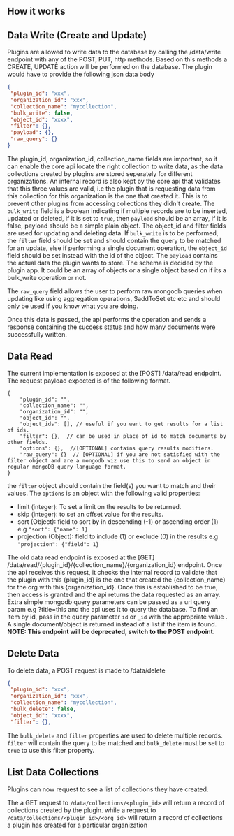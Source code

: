 ## How it works

Data Write (Create and Update)
----------
Plugins are allowed to write data to the database by calling the /data/write endpoint with any of the POST, PUT, http methods.
Based on this methods a CREATE, UPDATE action will be performed on the database. The plugin would have to provide the following json data body
```json
{
 "plugin_id": "xxx",
 "organization_id": "xxx",
 "collection_name": "mycollection",
 "bulk_write": false,
 "object_id": "xxxx",
 "filter": {},
 "payload": {},
 "raw_query": {}
}
```
The plugin_id, organization_id, collection_name fields are important, so it can enable the core api locate the right collection to write data, as the data collections created by plugins are stored seperately for different organizations. 
An internal record is also kept by the core api that validates that this three values are valid, i.e the plugin that is requesting data from this collection for this organization is the one that created it.
This is to prevent other plugins from accessing collections they didn't create.
The `bulk_write` field is a boolean indicating if multiple records are to be inserted, updated or deleted, if it is set to `true`, then `payload` should be an array, if it is false, payload should be a simple plain object.
The object_id and filter fields are used for updating and deleting data.
If `bulk_write` is to be performed, the `filter` field should be set and should contain the query to be matched for an update, else if performing a single document operation, the `object_id` field should be set instead with the id of the object.
The `payload` contains the actual data the plugin wants to store. The schema is decided by the plugin app. It could be an array of objects or a single object based on if its a bulk_write operation or not.

The `raw_query` field allows the user to perform raw mongodb queries when updating like using aggregation operations, $addToSet etc etc and should only be used if you know what you are doing.

Once this data is passed, the api performs the operation and sends a response containing the success status and how many documents were successfully written.


Data Read
----------
The current implementation is exposed at the [POST] /data/read endpoint. The request payload expected is of the following format. 
```jsonc
{
    "plugin_id": "",
    "collection_name": "",
    "organization_id": "",
    "object_id": "",
    "object_ids": [], // useful if you want to get results for a list of ids.
    "filter": {},  // can be used in place of id to match documents by other fields.
    "options": {},  //[OPTIONAL] contains query results modifiers.
    "raw_query": {}  // [OPTIONAL] if you are not satisfied with the filter object and are a mongodb wiz use this to send an object in regular mongoDB query language format. 
}

```
the `filter` object should contain the field(s) you want to match and their values. The `options` is an object with the following valid properties:

- limit (integer): To set a limit on the results to be returned.
- skip (integer): to set an offset value for the results.
- sort (Object): field to sort by in descending (-1) or ascending order (1) e.g `"sort": {"name": 1}`
- projection (Object): field to include (1) or exclude (0) in the results e.g `"projection": {"field": 1}`


The old data read endpoint is exposed at the [GET]  /data/read/{plugin_id}/{collection_name}/{organization_id} endpoint.
Once the api receives this request, it checks the internal record to validate that the plugin with this {plugin_id} is the one that created the {collection_name} for the org with this {organization_id}. Once this is established to be true, then access is granted and the api returns the data requested as an array.
Extra simple mongodb query parameters can be passed as a url query param e.g ?title=this and the api uses it to query the database.
To find an item by id, pass in the query parameter `id` or `_id` with the appropriate value . A single document/object is returned instead of a list if the item is found.
**NOTE: This endpoint will be deprecated, switch to the POST endpoint.**


Delete Data
-----------
To delete data, a POST request is made to /data/delete

```json
{
 "plugin_id": "xxx",
 "organization_id": "xxx",
 "collection_name": "mycollection",
 "bulk_delete": false,
 "object_id": "xxxx",
 "filter": {},
```

The `bulk_delete` and `filter` properties are used to delete multiple records. `filter` will contain the query to be matched and `bulk_delete` must be set to `true` to use this filter property.


List Data Collections
---------------------
Plugins can now request to see a list of collections they have created. 

The a GET request to `/data/collections/<plugin_id>` will return a record of collections created by the plugin.
while a request to `/data/collections/<plugin_id>/<org_id>` will return a record of collections a plugin has created for a particular organization

